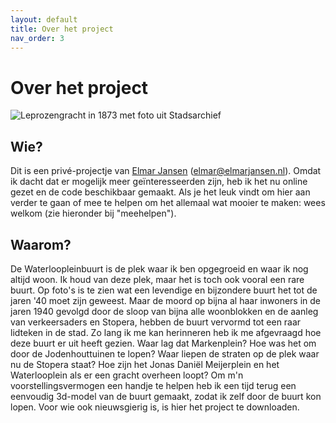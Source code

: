 ```yaml
---
layout: default
title: Over het project
nav_order: 3
---
```


# Over het project

![Leprozengracht in 1873 met foto uit Stadsarchief](images/LG_photo_1873.png)
## Wie?

Dit is een privé-projectje van [Elmar Jansen](https://twitter.com/elmarj) (elmar@elmarjansen.nl). Omdat ik dacht dat er mogelijk meer geïnteresseerden zijn, heb ik het nu online gezet en de code beschikbaar gemaakt. Als je het leuk vindt om hier aan verder te gaan of mee te helpen om het allemaal wat mooier te maken: wees welkom (zie hieronder bij "meehelpen").

## Waarom?

De Waterloopleinbuurt is de plek waar ik ben opgegroeid en waar ik nog altijd woon. Ik houd van deze plek, maar het is toch ook vooral een rare buurt. Op foto's is te zien wat een levendige en bijzondere buurt het tot de jaren '40 moet zijn geweest. Maar de moord op bijna al haar inwoners in de jaren 1940 gevolgd door de sloop van bijna alle woonblokken en de aanleg van verkeersaders en Stopera, hebben de buurt vervormd tot een raar lidteken in de stad. Zo lang ik me kan herinneren heb ik me afgevraagd hoe deze buurt er uit heeft gezien. Waar lag dat Markenplein? Hoe was het om door de Jodenhouttuinen te lopen? Waar liepen de straten op de plek waar nu de Stopera staat? Hoe zijn het Jonas Daniël Meijerplein en het Waterlooplein als er een gracht overheen loopt? Om m'n voorstellingsvermogen een handje te helpen heb ik een tijd terug een eenvoudig 3d-model van de buurt gemaakt, zodat ik zelf door de buurt kon lopen. Voor wie ook nieuwsgierig is, is hier het project te downloaden.